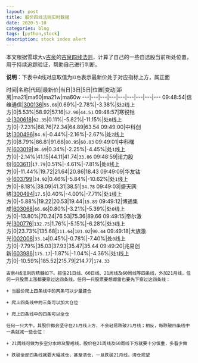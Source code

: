 ```yaml
---
layout: post
title: 股价四线法则实时数据
date: 2020-5-10
categories: blog
tags: [python,stock]
description: stock index alert
---
```



本文根据雪球大v[古泉](https://xueqiu.com/u/7148646888)的[古泉四线法则](https://xueqiu.com/7148646888/130498192)，计算了自己的一些自选股当前所处位置，用于持续追踪验证，帮助自己进行判断。

**说明**：下表中4线对应取值为`红色`表示最新价处于对应指标上方，属正面

时间|名称|代码|最新价|当日|3日|5日|位置|变动|距离|ma21|ma60|ma21w|ma60w
---|---|---|---|---|---|---|---|---
09:48:54|信维通信|[300136](https://xueqiu.com/S/SZ300136)|`55.66`|0.69%|-2.78%|-3.38%|处`2`线上方|0|5.53%|58.92|57.16|`52.90`|`44.51`
09:48:57|寒锐钴业|[300618](https://xueqiu.com/S/SZ300618)|`62.35`|0.11%|-5.82%|-11.15%|处`0`线上方|0|-7.23%|68.76|72.34|64.89|63.54
09:49:00|中科创达|[300496](https://xueqiu.com/S/SZ300496)|`84.6`|-0.44%|-2.16%|-2.67%|处`2`线上方|0|8.79%|86.81|91.68|`80.95`|`60.03`
09:49:01|中科曙光|[603019](https://xueqiu.com/S/SH603019)|`38.69`|0.34%|-2.25%|-4.45%|处`1`线上方|0|-2.14%|41.15|44.11|41.74|`33.06`
09:48:59|诺力股份|[603611](https://xueqiu.com/S/SH603611)|`17.79`|0.51%|-4.61%|-7.81%|处`0`线上方|0|-11.44%|19.72|21.64|20.86|18.43
09:49:09|华友钴业|[603799](https://xueqiu.com/S/SH603799)|`34.92`|0.46%|-5.84%|-10.62%|处`1`线上方|0|-8.18%|38.09|41.31|38.51|`34.78`
09:49:03|盛天网络|[300494](https://xueqiu.com/S/SZ300494)|`17.5`|0.40%|-4.00%|-7.71%|处`1`线上方|0|-5.88%|19.22|20.53|19.44|`15.89`
09:49:12|博通集成|[603068](https://xueqiu.com/S/SH603068)|`66.66`|0.80%|-3.21%|-5.39%|处`0`线上方|0|-13.80%|70.24|76.53|75.36|89.66
09:49:15|帝尔激光|[300776](https://xueqiu.com/S/SZ300776)|`132.75`|1.76%|-5.15%|-6.28%|处`3`线上方|0|23.73%|135.68|`111.64`|`101.02`|`90.44`
09:49:18|大族激光|[002008](https://xueqiu.com/S/SZ002008)|`33.14`|0.45%|-0.78%|-7.40%|处`0`线上方|0|-7.79%|35.03|37.93|35.47|35.44
09:49:20|兆易创新|[603986](https://xueqiu.com/S/SH603986)|`175.17`|-1.87%|-1.04%|-4.36%|处`1`线上方|0|-10.59%|185.52|215.79|214.77|`174.33`

```
古泉4线法则的精髓如下。抓住21日线、60日线、21周线及60周线等四条线，外加21月线，任何一只股票上涨都要穿过这四条线，任何一只股票要想爆雷也要先下穿过这四条线：

+ 当股价爬上四条线中的两条可以少量建仓

+ 爬上四条线中的三条可以加大仓位

+ 爬上四条线中的四条可以全仓

任何一只大牛，其股价都会坚守在21月线上方，不会轻易跌破21月线；相反，每跌破四条线中一条就减一些仓位：

+ 21周线可做为多空分水岭及警戒线，股价在21周线及60周线下方就要十分慎重，多看少做

+ 跌破全部四条线就要大幅减仓，甚至清仓，一旦跌破21月线，清仓观望
```